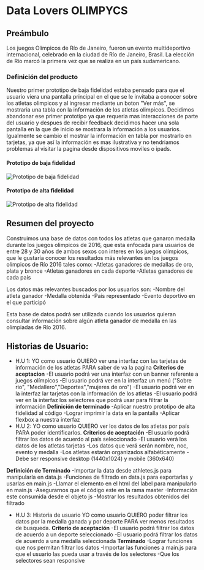 # Data Lovers OLIMPYCS

## Preámbulo
Los juegos Olímpicos de Río de Janeiro, fueron un evento multideportivo internacional, celebrado en la ciudad de Río de Janeiro, Brasil. La elección de Río marcó la primera vez que se realiza en un país sudamericano.
### Definición del producto
Nuestro primer prototipo de baja fidelidad estaba pensado para que el usuario viera una pantalla principal en el que se le invitaba a conocer sobre los atletas olimpicos y al ingresar mediante un boton "Ver más", se mostraria una tabla con la información de los atletas olimpicos.
Decidimos abandonar ese primer prototipo ya que requeria mas interacciones de parte del usuario y despues de recibir feedback decidimos hacer una sola pantalla en la que de inicio se mostrara la información a los usuarios. Igualmente se cambio el mostrar la información en tabla por mostrarlo en tarjetas, ya que así la información es mas ilustrativa y no tendriamos problemas al visitar la pagina desde dispositivos moviles o ipads.
#### Prototipo de baja fidelidad

![Prototipo de baja fidelidad]()




#### Prototipo de alta fidelidad
![Prototipo de alta fidelidad]()


## Resumen del proyecto
Construimos una base de datos con todos los atletas que ganaron medalla durante los juegos olimpicos de 2016, que esta enfocada para usuarios de entre 28 y 30 años de ambos sexos con interes en los juegos olímpicos, que le gustaría conocer los resultados más relevantes en los juegos olímpicos de Río 2016 tales como:
-Atletas ganadores de medallas de oro, plata y bronce
-Atletas ganadores en cada deporte
-Atletas ganadores de cada país

Los datos más relevantes buscados por los usuarios son: 
-Nombre del atleta ganador
-Medalla obtenida
-País representado
-Evento deportivo en el que participó

Esta base de datos podrá ser utilizada cuando los usuarios quieran consultar información sobre algún atleta ganador de medalla en las olimpiadas de Río 2016.

## Historias de Usuario:
* H.U 1: YO como usuario QUIERO ver una interfaz con las tarjetas de información de los atletas PARA saber de va la pagina 
**Criterios de aceptacion**
-El usuario podrá ver una interfaz con un banner referente a juegos olímpicos
-El usuario podrá ver en la interfaz un menú ("Sobre rio", "Medallero","Deportes","mujeres de oro")
-El usuario podrá ver en la interfaz lar tarjetas con la información de los atletas
-El usuario podrá ver en la interfaz los selectores que podrá usar para filtrar la información
**Definición de terminado**
-Aplicar nuestro prototipo de alta fidelidad al código
-Lograr imprimir la data en la pantalla 
-Aplicar flexbox a nuestra interfaz
* H.U 2:  YO como usuario QUIERO ver los datos de los atletas por país PARA poder identificarlos.
**Criterios de aceptación**
-El usuario podrá filtrar los datos de acuerdo al país seleccionado
-El usuario verá los datos de los atletas tarjetas
-Los datos que verá serán nombre, noc, evento y medalla
-Los atletas estarán organizados alfabéticamente
-Debe ser responsive desktop (1440x1024) y mobile (360x640)  

**Definición de Terminado**
-Importar la data desde athletes.js para manipularla en data.js
-Funciones de filtrado  en data.js para exportarlas y usarlas en main.js
-Llamar el elemento en el html del label para manipularlo en main.js
-Asegurarnos que el código este en la rama master
-Información este consumida desde el objeto js
-Mostrar los resultados obtenidos del filtrado 

* H.U 3: Historia de usuario YO como usuario QUIERO poder filtrar los datos por la medalla ganada y por deporte PARA ver menos resultados de busqueda.
**Criterio de aceptación**
-El usuario podrá filtrar los datos de acuerdo a un deporte seleccionado
-El usuario podrá filtrar los datos de acuerdo a una medalla seleccionada
**Terminado**
-Lograr funciones que nos permitan filtrar los datos
-Importar las funciones a main.js para que el usuario las pueda usar a través de los selectores
-Que los selectores sean responsive
